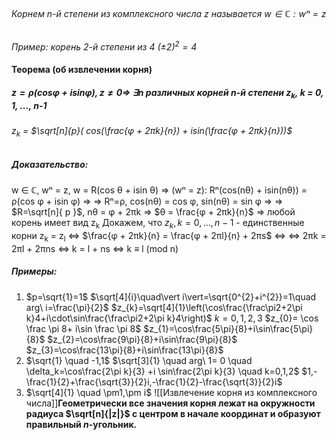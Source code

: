 ###### Корнем n-й степени из комплексного числа $z$ называется $w ∈ ℂ: wⁿ = z$
*Пример: корень 2-й степени из 4 $(\pm2)^2=4$*

#### **Теорема (об извлечении корня)** 
##### $z=ρ(cosφ  + isinφ),z\neq 0\Rightarrow$ $∃ n$ различных корней n-й степени z<sub>k</sub>, k = 0, 1, ..., n-1
###### z<sub>k</sub> = $\sqrt[n]{p}( cos(\frac{φ + 2πk}{n}) + isin(\frac{φ + 2πk}{n}))$
##### Доказательство: 
w ∈ ℂ, wⁿ = z, w = R(cos θ + isin θ)
⇒ (wⁿ = z): Rⁿ(cos(nθ) + isin(nθ)) = ρ(cos φ + isin φ) ⇒
⇒ Rⁿ=ρ, cos(nθ) = cos φ, sin(nθ) = sin φ ⇒
⇒ $R=\sqrt[n]{ p }$, nθ = φ + 2πk ⇒ $θ = \frac{φ + 2πk}{n}$ ⇒ любой корень имеет вид z<sub>k</sub>
Докажем, что $z_k, k=0, \dots, n-1$ - единственные корни
z<sub>k</sub> = z<sub>l</sub> <=> $\frac{φ + 2πk}{n} = \frac{φ + 2πl}{n} + 2πs$ <=>
<=> 2πk = 2πl + 2πns <=> k = l + ns <=> k ≡ l (mod n)

##### Примеры:
1. $p=\sqrt{1}=1$
	$\sqrt[4]{i}\quad\vert i\vert=\sqrt{0^{2}+i^{2}}=1\quad arg\ i=\frac{\pi}{2}$
	$z_{k}=\sqrt[4]{1}\left(\cos\frac{\frac\pi2+2\pi k}4+i\cdot\sin\frac{\frac\pi2+2\pi k}4\right)$
	$k= 0, 1, 2, 3$ $z_{0}= \cos \frac \pi 8+ i\sin \frac \pi 8$
	$z_{1}=\cos\frac{5\pi}{8}+i\sin\frac{5\pi}{8}$ 
	$z_{2}=\cos\frac{9\pi}{8}+i\sin\frac{9\pi}{8}$ 
	$z_{3}=\cos\frac{13\pi}{8}+i\sin\frac{13\pi}{8}$
2. $\sqrt{1} \quad -1,1$
	$\sqrt[3]{1} \quad arg\ 1= 0 \quad \delta_k=\cos\frac{2\pi k}{3} +i \sin\frac{2\pi k}{3} \quad k=0,1,2$
	$1,-\frac{1}{2}+\frac{\sqrt{3}}{2}i,-\frac{1}{2}-\frac{\sqrt{3}}{2}i$
3. $\sqrt[4]{1} \quad \pm1,\pm i$
	![[Извлечение корня из комплексного числа]]**Геометрически все значения корня лежат на окружности радиуса $\sqrt[n]{|z|}$ с центром в начале координат и образуют правильный $n$-угольник.**

